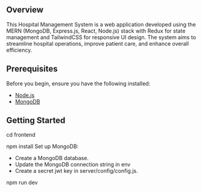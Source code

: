 


## Overview

This Hospital Management System is a web application developed using the MERN (MongoDB, Express.js, React, Node.js) stack with Redux for state management and TailwindCSS for responsive UI design. The system aims to streamline hospital operations, improve patient care, and enhance overall efficiency.



## Prerequisites

Before you begin, ensure you have the following installed:

- [Node.js](https://nodejs.org/)
- [MongoDB](https://www.mongodb.com/try/download/community)

## Getting Started


   cd frontend

   npm install
   Set up MongoDB:
   - Create a MongoDB database.
   - Update the MongoDB connection string in env
   - Create a secret jwt key in  server/config/config.js.


   npm run dev



